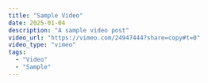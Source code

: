 ```yaml
---
title: "Sample Video"
date: 2025-01-04
description: "A sample video post"
video_url: "https://vimeo.com/24947444?share=copy#t=0"
video_type: "vimeo"
tags:
  - "Video"
  - "Sample"
---
```

